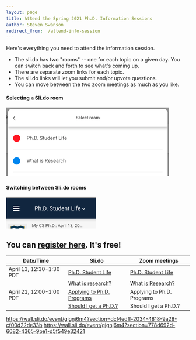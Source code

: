 ```yaml
---
layout: page
title: Attend the Spring 2021 Ph.D. Information Sessions
author: Steven Swanson
redirect_from:  /attend-info-session
---
```


Here's everything you need to attend the information session.

* The sli.do has two "rooms" -- one for each topic on a given day.  You can switch back and forth to see what's coming up.
* There are separate zoom links for each topic.
* The sli.do links will let you submit and/or upvote questions.
* You can move between the two zoom meetings as much as you like.

#### Selecting a Sli.do room

![selecting an sli.do room](/assets/img/slido-select-room.png)

#### Switching between Sli.do rooms

![switching between sli.do rooms](/assets/img/slido-switch-rooms.png)

## You can [register here](https://www.eventbrite.com/e/computer-science-phd-info-session-registration-147339310845).  It's free!


| Date/Time                | Sli.do                                    | Zoom meetings              |
|--------------------------|-------------------------------------------|----------------------------|
| April 13, 12:30-1:30 PDT | [Ph.D. Student Life](https://app.sli.do/event/pa7fpp5w/live/questions?section=cbdbdb5f-720b-401d-96a4-fefbdb170b13) | [Ph.D. Student Life](https://ucsd.zoom.us/j/96060317375)         |
|                          | [What is research?](https://app.sli.do/event/pa7fpp5w/live/questions?section=978d0265-70f4-4f0e-ad6a-f587c46fd9b2)                                          | [What is Research?](https://ucsd.zoom.us/j/95359302666)          |
| April 21, 12:00-1:00 PDT | [Applying to Ph.D. Programs](https://app.sli.do/event/gignj6m4/live/questions?section=dcf4edff-2034-4818-9a28-cf00d22de33b) | Applying to Ph.D. Programs |
|                          |   [Should I get a Ph.D.?](https://app.sli.do/event/gignj6m4/live/questions?section=778d692d-6082-4365-9be1-d5f549e32421) | Should I get a Ph.D.?      |

https://wall.sli.do/event/gignj6m4?section=dcf4edff-2034-4818-9a28-cf00d22de33b
https://wall.sli.do/event/gignj6m4?section=778d692d-6082-4365-9be1-d5f549e32421


